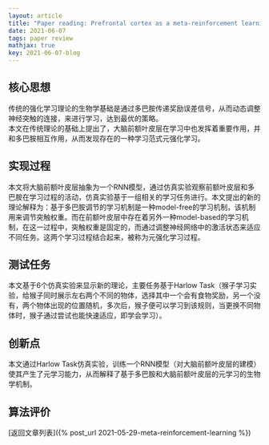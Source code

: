 ```yaml
---
layout: article
title: "Paper reading: Prefrontal cortex as a meta-reinforcement learning system"
date: 2021-06-07
tags: paper review
mathjax: true
key: 2021-06-07-blog
---
```

## 核心思想
传统的强化学习理论的生物学基础是通过多巴胺传递奖励误差信号，从而动态调整神经突触的连接，来进行学习，达到最优的策略。   
本文在传统理论的基础上提出了，大脑前额叶皮层在学习中也发挥着重要作用，并和多巴胺相互作用，从而发现存在的一种学习范式元强化学习。
## 实现过程
本文将大脑前额叶皮层抽象为一个RNN模型，通过仿真实验观察前额叶皮层和多巴胺在学习过程的活动，仿真实验基于一组相关的学习任务进行。本文提出的新的理论解释为：基于多巴胺调节的学习机制是一种model-free的学习机制，该机制用来调节突触权重。而在前额叶皮层中存在着另外一种model-based的学习机制，在这一过程中，突触权重是固定的，而通过调整神经网络中的激活状态来适应不同任务。这两个学习过程结合起来，被称为元强化学习过程。
## 测试任务
本文基于6个仿真实验来显示新的理论，主要任务基于Harlow Task（猴子学习实验，给猴子同时展示左右两个不同的物体，选择其中一个会有食物奖励，另一个没有，两个物体出现的位置随机，多次后，猴子便可以学习到该规则，当更换不同物体时，猴子通过尝试也能快速适应，即学会学习）。
## 创新点
本文通过Harlow Task仿真实验，训练一个RNN模型（对大脑前额叶皮层的建模）使其产生了元学习能力，从而解释了基于多巴胺和大脑前额叶皮层的元学习的生物学机制。
## 算法评价


[返回文章列表]({% post_url 2021-05-29-meta-reinforcement-learning %})